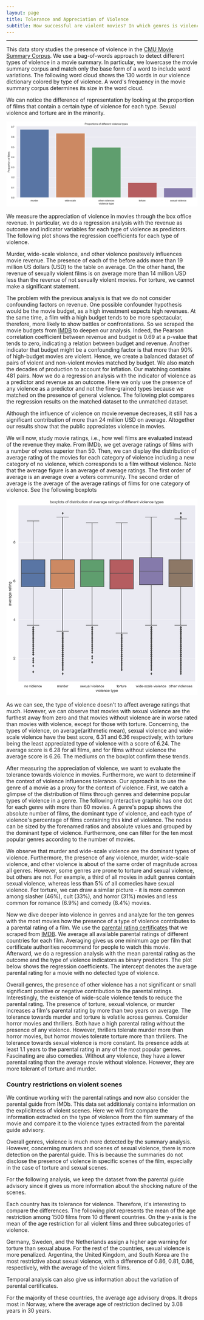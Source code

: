 ```yaml
---
layout: page
title: Tolerance and Appreciation of Violence
subtitle: How successful are violent movies? In which genres is violence more tolerated?
---
```

* * *

This data story studies the presence of violence in the [CMU Movie Summary Corpus](http://www.cs.cmu.edu/~ark/personas/). We use a bag-of-words approach to detect different types of violence in a movie summary. In particular, we lowercase the movie summary corpus and match only the base form of a word to include word variations. The following word cloud shows the 130 words in our violence dictionary colored by type of violence. A word's frequency in the movie summary corpus determines its size in the word cloud. 

<div class="flourish-embed" data-src="visualisation/12251430"><script src="https://public.flourish.studio/resources/embed.js"></script></div>

We can notice the difference of representation by looking at the proportion of films that contain a certain type of violence for each type. Sexual violence and torture are in the minority. 

![proportions](assets/img/proportion_violence_types.png)

We measure the appreciation of violence in movies through the box office revenue. In particular, we do a regression analysis with the revenue as outcome and indicator variables for each type of violence as predictors. The following plot shows the regression coefficients for each type of violence. 

<div class="flourish-embed flourish-chart" data-src="visualisation/12258469"><script src="https://public.flourish.studio/resources/embed.js"></script></div>

Murder, wide-scale violence, and other violence positevely influences movie revenue. The presence of each of the before adds more than 19 million US dollars (USD) to the table on average. On the other hand, the revenue of sexually violent films is on average more than 14 million USD less than the revenue of not sexually violent movies. For torture, we cannot make a significant statement.

The problem with the previous analysis is that we do not consider confounding factors on revenue. One possible confounder hypothesis would be the movie budget, as a high investment expects high revenues. At the same time, a film with a high budget tends to be more spectacular, therefore, more likely to show battles or confrontations. So we scraped the movie budgets from [IMDB](https://www.imdb.com/) to deepen our analysis. Indeed, the Pearson correlation coefficient between revenue and budget is 0.69 at a p-value that tends to zero, indicating a relation between budget and revenue. Another indicator that budget might be a confounding factor is that more than 90% of high-budget movies are violent. Hence,  we create a balanced dataset of pairs of violent and non-violent movies matched by budget. We also match the decades of production to account for inflation. Our matching contains 481 pairs. Now we do a regression analysis with the indicator of violence as a predictor and revenue as an outcome. Here we only use the presence of any violence as a predictor and not the fine-grained types because we matched on the presence of general violence. The following plot compares the regression results on the matched dataset to the unmatched dataset.

<div class="flourish-embed flourish-chart" data-src="visualisation/12259126"><script src="https://public.flourish.studio/resources/embed.js"></script></div>

Although the influence of violence on movie revenue decreases, it still has a significant contribution of more than 24 million USD on average. Altogether our results show that the public appreciates violence in movies. 

We will now, study movie ratings, i.e., how well films are evaluated instead of the revenue they make. From IMDb, we get average ratings of films with a number of votes superior than 50. Then, we can display the distribution of average rating of the movies for each category of violence including a new category of no violence, which corresponds to a film without violence. Note that the average figure is an average of average ratings. The first order of average is an average over a voters community. The second order of average is the average of the average ratings of films for one category of violence. See the following boxplots 

![average ratings](assets/img/average_ratings.png)

As we can see, the type of violence doesn't to affect average ratings that much. However, we can observe that movies with sexual violence are the furthest away from zero and that movies without violence are in worse rated than movies with violence, except for those with torture. Concerning, the types of violence, on average(arithmetic mean), sexual violence and wide-scale violence have the best score, 6.31 and 6.36 respectively, with torture being the least appreciated type of violence with a score of 6.24. The average score is 6.28 for all films, and for films without violence the average score is 6.26. The mediums on the boxplot confirm these trends.


After measuring the appreciation of violence, we want to evaluate the tolerance towards violence in movies. Furthermore, we want to determine if the context of violence influences tolerance. Our approach is to use the genre of a movie as a proxy for the context of violence. First, we catch a glimpse of the distribution of films through genres and determine popular types of violence in a genre. The following interactive graphic has one dot for each genre with more than 60 movies. A genre's popup shows the absolute number of films, the dominant type of violence, and each type of violence's percentage of films containing this kind of violence. The nodes can be sized by the forenamed ratios and absolute values and grouped by the dominant type of violence. Furthermore, one can filter for the ten most popular genres according to the number of movies. 

<div class="flourish-embed flourish-survey" data-src="visualisation/12237943"><script src="https://public.flourish.studio/resources/embed.js"></script></div>

We observe that murder and wide-scale violence are the dominant types of violence. Furthermore, the presence of any violence, murder, wide-scale violence, and other violence is about of the same order of magnitude across all genres. However, some genres are prone to torture and sexual violence, but others are not. For example, a third of all movies in adult genres contain sexual violence, whereas less than 5% of all comedies have sexual violence. For torture, we can draw a similar picture - it is more common among slasher (46%), cult (33%), and horror (31%) movies and less common for romance (6.9%) and comedy (8.4%) movies. 

Now we dive deeper into violence in genres and analyze for the ten genres with the most movies how the presence of a type of violence contributes to a parental rating of a film. We use the [parental rating certificates](https://help.imdb.com/article/contribution/titles/certificates/GU757M8ZJ9ZPXB39?ref_=helpart_nav_27#) that we scraped from [IMDB](https://www.imdb.com). We average all available parental ratings of different countries for each film. Averaging gives us one minimum age per film that certificate authorities recommend for people to watch this movie. Afterward, we do a regression analysis with the mean parental rating as the outcome and the type of violence indicators as binary predictors. The plot below shows the regression coefficients. The intercept denotes the average parental rating for a movie with no detected type of violence. 

<div class="flourish-embed flourish-chart" data-src="visualisation/12239226"><script src="https://public.flourish.studio/resources/embed.js"></script></div>

Overall genres, the presence of other violence has a not significant or small significant positive or negative contribution to the parental ratings. Interestingly, the existence of wide-scale violence tends to reduce the parental rating. The presence of torture, sexual violence, or murder increases a film's parental rating by more than two years on average. The tolerance towards murder and torture is volatile across genres. Consider horror movies and thrillers. Both have a high parental rating without the presence of any violence. However, thrillers tolerate murder more than horror movies, but horror movies tolerate torture more than thrillers. The tolerance towards sexual violence is more constant. Its presence adds at least 1.1 years to the parental rating in any of the most popular genres.  Fascinating are also comedies. Without any violence, they have a lower parental rating than the average movie without violence. However, they are more tolerant of torture and murder. 

### Country restrictions on violent scenes

We continue working with the parental ratings and now also consider the parental guide from IMDb. This data set additionaly contains information on the explicitness of violent scenes. Here we will first compare the information extracted on the type of violence from the film summary of the movie and compare it to the violence types extracted from the parental guide advisory. 

<div class="flourish-embed flourish-chart" data-src="visualisation/12251739"><script src="https://public.flourish.studio/resources/embed.js"></script></div>

Overall genres, violence is much more detected by the summary analysis. However, concerning murders and scenes of sexual violence, there is more detection on the parental guide. This is because the summaries do not disclose the presence of violence in specific scenes of the film, especially in the case of torture and sexual scenes. 

For the following analysis, we keep the dataset from the parental guide advisory since it gives us more information about the shocking nature of the scenes.

Each country has its tolerance for violence. Therefore, it's interesting to compare the differences. The following plot represents the mean of the age restriction among 1500 films from 10 different countries. On the y-axis is the mean of the age restriction for all violent films and three subcategories of violence. 

<div class="flourish-embed flourish-chart" data-src="visualisation/12258255"><script src="https://public.flourish.studio/resources/embed.js"></script></div>

Germany, Sweden, and the Netherlands assign a higher age warning for torture than sexual abuse. For the rest of the countries, sexual violence is more penalized. Argentina, the United Kingdom, and South Korea are the most restrictive about sexual violence, with a difference of 0.86, 0.81, 0.86, respectively, with the average of the violent films.

Temporal analysis can also give us information about the variation of parental certificates. 

<div class="flourish-embed flourish-chart" data-src="visualisation/12258399"><script src="https://public.flourish.studio/resources/embed.js"></script></div>

For the majority of these countries, the average age advisory drops. It drops most in Norway, where the average age of restriction declined by 3.08 years in 30 years.